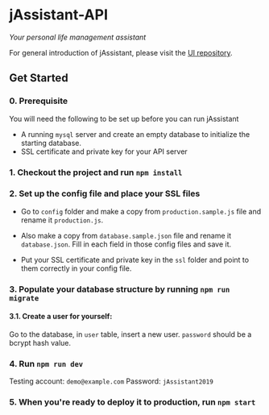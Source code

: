 # jAssistant-API
*Your personal life management assistant*

For general introduction of jAssistant, please visit the [UI repository](https://github.com/yokeholy/jAssistant-UI).

## Get Started

### 0. Prerequisite
You will need the following to be set up before you can run jAssistant

- A running `mysql` server and create an empty database to initialize the starting database.
- SSL certificate and private key for your API server

### 1. Checkout the project and run `npm install`

### 2. Set up the config file and place your SSL files
- Go to `config` folder and make a copy from `production.sample.js` file and rename it `production.js`.

- Also make a copy from `database.sample.json` file and rename it `database.json`.
Fill in each field in those config files and save it.

- Put your SSL certificate and private key in the `ssl` folder and point to them correctly in your config file.

### 3. Populate your database structure by running `npm run migrate`

#### 3.1. Create a user for yourself:
Go to the database, in `user` table, insert a new user. `password` should be a bcrypt hash value.

### 4. Run `npm run dev`
Testing account: `demo@example.com`
Password: `jAssistant2019`

### 5. When you're ready to deploy it to production, run `npm start`